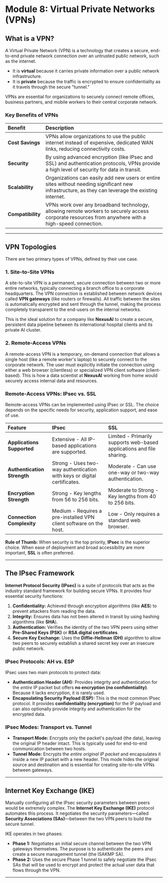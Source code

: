 # Module 8: Virtual Private Networks (VPNs)

## What is a VPN?

A Virtual Private Network (VPN) is a technology that creates a secure, end-to-end private network connection over an untrusted public network, such as the internet.

* It is **virtual** because it carries private information over a public network infrastructure.
* It is **private** because the traffic is encrypted to ensure confidentiality as it travels through the secure "tunnel."

VPNs are essential for organizations to securely connect remote offices, business partners, and mobile workers to their central corporate network.

### Key Benefits of VPNs

| Benefit | Description |
| :--- | :--- |
| **Cost Savings** | VPNs allow organizations to use the public internet instead of expensive, dedicated WAN links, reducing connectivity costs. |
| **Security** | By using advanced encryption (like IPsec and SSL) and authentication protocols, VPNs provide a high level of security for data in transit. |
| **Scalability** | Organizations can easily add new users or entire sites without needing significant new infrastructure, as they can leverage the existing internet. |
| **Compatibility** | VPNs work over any broadband technology, allowing remote workers to securely access corporate resources from anywhere with a high-speed connection. |

---

## VPN Topologies

There are two primary types of VPNs, defined by their use case.

### 1. Site-to-Site VPNs
A site-to-site VPN is a permanent, secure connection between two or more entire networks, typically connecting a branch office to a corporate headquarters. The VPN connection is established between network devices called **VPN gateways** (like routers or firewalls). All traffic between the sites is automatically encrypted and sent through the tunnel, making the process completely transparent to the end-users on the internal networks.

This is the ideal solution for a company like **NexusAI** to create a secure, persistent data pipeline between its international hospital clients and its private AI cluster.

### 2. Remote-Access VPNs
A remote-access VPN is a temporary, on-demand connection that allows a single host (like a remote worker's laptop) to securely connect to the corporate network. The user must explicitly initiate the connection using either a web browser (clientless) or specialized VPN client software (client-based). This is how a data scientist at **NexusAI** working from home would securely access internal data and resources.

### Remote-Access VPNs: IPsec vs. SSL
Remote-access VPNs can be implemented using IPsec or SSL. The choice depends on the specific needs for security, application support, and ease of use.

| Feature | IPsec | SSL |
| :--- | :--- | :--- |
| **Applications Supported** | Extensive - All IP-based applications are supported. | Limited - Primarily supports web-based applications and file sharing. |
| **Authentication Strength** | Strong - Uses two-way authentication with keys or digital certificates. | Moderate - Can use one-way or two-way authentication. |
| **Encryption Strength** | Strong - Key lengths from 56 to 256 bits. | Moderate to Strong - Key lengths from 40 to 256 bits. |
| **Connection Complexity** | Medium - Requires a pre-installed VPN client software on the host. | Low - Only requires a standard web browser. |

**Rule of Thumb:** When security is the top priority, **IPsec** is the superior choice. When ease of deployment and broad accessibility are more important, **SSL** is often preferred.

---

## The IPsec Framework

**Internet Protocol Security (IPsec)** is a suite of protocols that acts as the industry standard framework for building secure VPNs. It provides four essential security functions:

1.  **Confidentiality:** Achieved through encryption algorithms (like **AES**) to prevent attackers from reading the data.
2.  **Integrity:** Ensures data has not been altered in transit by using hashing algorithms (like **SHA**).
3.  **Authentication:** Verifies the identity of the two VPN peers using either **Pre-Shared Keys (PSK)** or **RSA digital certificates**.
4.  **Secure Key Exchange:** Uses the **Diffie-Hellman (DH)** algorithm to allow two peers to securely establish a shared secret key over an insecure public network.

### IPsec Protocols: AH vs. ESP
IPsec uses two main protocols to protect data:
* **Authentication Header (AH):** Provides integrity and authentication for the *entire* IP packet but offers **no encryption (no confidentiality)**. Because it lacks encryption, it is rarely used.
* **Encapsulating Security Payload (ESP):** This is the most common IPsec protocol. It provides **confidentiality (encryption)** for the IP payload and can also optionally provide integrity and authentication for the encrypted data.

### IPsec Modes: Transport vs. Tunnel
* **Transport Mode:** Encrypts only the packet's payload (the data), leaving the original IP header intact. This is typically used for end-to-end communication between two hosts.
* **Tunnel Mode:** Encrypts the *entire original IP packet* and encapsulates it inside a new IP packet with a new header. This mode hides the original source and destination and is essential for creating site-to-site VPNs between gateways.

---

## Internet Key Exchange (IKE)

Manually configuring all the IPsec security parameters between peers would be extremely complex. The **Internet Key Exchange (IKE)** protocol automates this process. It negotiates the security parameters—called **Security Associations (SAs)**—between the two VPN peers to build the secure tunnel.

IKE operates in two phases:
* **Phase 1:** Negotiates an initial secure channel between the two VPN gateways themselves. The purpose is to authenticate the peers and create a secure management tunnel (the ISAKMP SA).
* **Phase 2:** Uses the secure Phase 1 tunnel to safely negotiate the IPsec SAs that will be used to encrypt and protect the actual user data that flows through the VPN.
---
